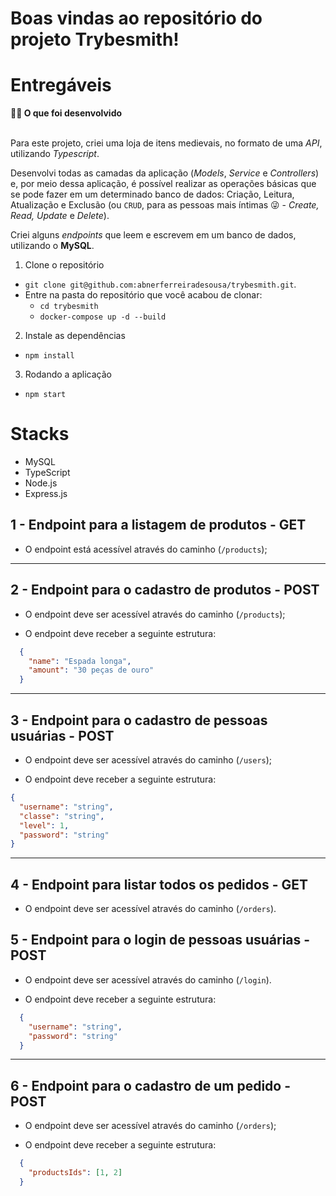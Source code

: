 # Boas vindas ao repositório do projeto Trybesmith!

# Entregáveis

  <summary><strong>👨‍💻 O que foi desenvolvido</strong></summary><br />

  Para este projeto, criei uma loja de itens medievais, no formato de uma _API_, utilizando _Typescript_.
  
  Desenvolvi todas as camadas da aplicação (_Models_, _Service_ e _Controllers_) e, por meio dessa aplicação, é possível realizar as operações básicas que se pode fazer em um determinado banco de dados:
  Criação, Leitura, Atualização e Exclusão (ou `CRUD`, para as pessoas mais íntimas 😜 - _Create, Read, Update_ e _Delete_).

  Criei alguns _endpoints_ que leem e escrevem em um banco de dados, utilizando o **MySQL**.


  1. Clone o repositório

  - `git clone git@github.com:abnerferreiradesousa/trybesmith.git`.
  - Entre na pasta do repositório que você acabou de clonar:
    - `cd trybesmith`
    - `docker-compose up -d --build`

  2. Instale as dependências

  - `npm install`
  
  3. Rodando a aplicação

  - `npm start`

# Stacks

- MySQL
- TypeScript
- Node.js
- Express.js

## 1 - Endpoint para a listagem de produtos - GET

- O endpoint está acessível através do caminho (`/products`);

---

## 2 - Endpoint para o cadastro de produtos - POST

- O endpoint deve ser acessível através do caminho (`/products`);

- O endpoint deve receber a seguinte estrutura:
```json
  {
    "name": "Espada longa",
    "amount": "30 peças de ouro"
  }
```

---

## 3 - Endpoint para o cadastro de pessoas usuárias - POST

- O endpoint deve ser acessível através do caminho (`/users`);

- O endpoint deve receber a seguinte estrutura:
```json
{
  "username": "string",
  "classe": "string",
  "level": 1,
  "password": "string"
}
```
---

## 4 - Endpoint para listar todos os pedidos - GET

- O endpoint deve ser acessível através do caminho (`/orders`).


## 5 - Endpoint para o login de pessoas usuárias - POST

- O endpoint deve ser acessível através do caminho (`/login`).

- O endpoint deve receber a seguinte estrutura:
```json
  {
    "username": "string",
    "password": "string"
  }
```

---

## 6 - Endpoint para o cadastro de um pedido - POST

- O endpoint deve ser acessível através do caminho (`/orders`);


- O endpoint deve receber a seguinte estrutura:
```json
  {
    "productsIds": [1, 2]
  }
```

